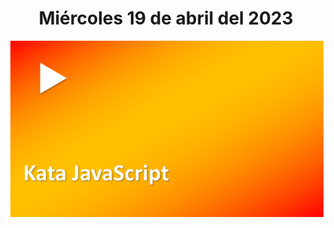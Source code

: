 <h1 align="center"><strong>Miércoles 19 de abril del 2023</strong></h1>
<a href=""><img src="/CLASES/Kata_2/KATA_2.png"></a>
